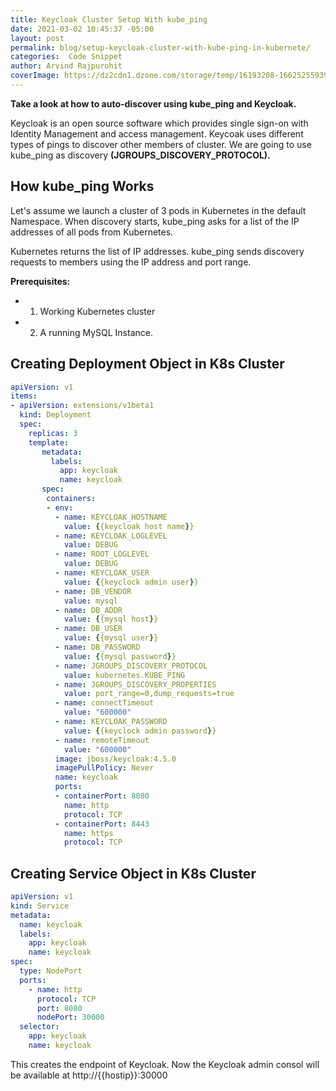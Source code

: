 ```yaml
---
title: Keycloak Cluster Setup With kube_ping
date: 2021-03-02 10:45:37 -05:00
layout: post
permalink: blog/setup-keycloak-cluster-with-kube-ping-in-kubernete/
categories:  Code Snippet
author: Arvind Rajpurohit
coverImage: https://dz2cdn1.dzone.com/storage/temp/16193208-1662525593978.png
---
```


__Take a look at how to auto-discover using kube_ping and Keycloak.__

Keycloak is an open source software which provides single sign-on with Identity Management and access management. Keycoak uses different types of pings to discover other members of cluster. We are going to use kube_ping as discovery **(JGROUPS_DISCOVERY_PROTOCOL).**

## How kube_ping Works

Let's assume we launch a cluster of 3 pods in Kubernetes in the default Namespace. When discovery starts, kube_ping asks for a list of the IP addresses of all pods from Kubernetes.

Kubernetes returns the list of IP addresses. kube_ping sends discovery requests to members using the IP address and port range.

**Prerequisites:**

- 1. Working Kubernetes cluster
- 2. A running MySQL Instance.


## Creating Deployment Object in K8s Cluster

```yml
apiVersion: v1
items:
- apiVersion: extensions/v1beta1
  kind: Deployment
  spec:
    replicas: 3
    template:
       metadata:
         labels:
           app: keycloak
           name: keycloak
       spec:
        containers:
        - env:
          - name: KEYCLOAK_HOSTNAME
            value: {{keycloak host name}}
          - name: KEYCLOAK_LOGLEVEL
            value: DEBUG
          - name: ROOT_LOGLEVEL
            value: DEBUG
          - name: KEYCLOAK_USER
            value: {{keyclock admin user}}
          - name: DB_VENDOR
            value: mysql
          - name: DB_ADDR
            value: {{mysql host}}
          - name: DB_USER
            value: {{mysql user}}
          - name: DB_PASSWORD
            value: {{mysql password}}
          - name: JGROUPS_DISCOVERY_PROTOCOL
            value: kubernetes.KUBE_PING
          - name: JGROUPS_DISCOVERY_PROPERTIES
            value: port_range=0,dump_requests=true
          - name: connectTimeout
            value: "600000"
          - name: KEYCLOAK_PASSWORD
            value: {{keyclock admin password}}
          - name: remoteTimeout
            value: "600000"
          image: jboss/keycloak:4.5.0
          imagePullPolicy: Never
          name: keycloak
          ports:
          - containerPort: 8080
            name: http
            protocol: TCP
          - containerPort: 8443
            name: https
            protocol: TCP
```

## Creating Service Object in K8s Cluster

```yml
apiVersion: v1
kind: Service
metadata:
  name: keycloak
  labels:
    app: keycloak
    name: keycloak
spec:
  type: NodePort
  ports:
    - name: http
      protocol: TCP
      port: 8080
      nodePort: 30000
  selector:
    app: keycloak
    name: keycloak
```
This creates the endpoint of Keycloak. Now the Keycloak admin consol will be available at http://{{hostip}}:30000


